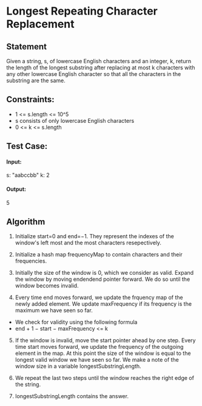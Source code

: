 # Longest Repeating Character Replacement

## Statement
Given a string, s, of lowercase English characters and an integer, k, return the length of the longest 
substring after replacing at most k characters with any other lowercase English character so that all the 
characters in  the substring are the same.

## Constraints:
- 1 <= s.length <= 10^5
- s consists of only lowercase English characters
- 0 <= k <= s.length

## Test Case:
#### Input:
s: "aabccbb"
k: 2 

#### Output:
5


## Algorithm
1. Initialize start=0 and end=−1. They represent the indexes of the window's left most and the most characters resepectively.

2. Initialize a hash map frequencyMap to contain characters and their frequencies.

3. Initially the size of the window is 0, which we consider as valid. Expand the window by moving endendend pointer forward. We do so until the window becomes invalid.

4. Every time end moves forward, we update the frquency map of the newly added element. We update maxFrequency if its frequency is the maximum we have seen so far.

  - We check for validity using the following formula  
  - end + 1 − start − maxFrequency <= k 

5. If the window is invalid, move the start pointer ahead by one step. Every time start moves forward, we update the frequency of the outgoing element in the map. At this point the size of the window is equal to the longest valid window we have seen so far. We make a note of the window size in a variable longestSubstringLength.

6. We repeat the last two steps until the window reaches the right edge of the string.

7. longestSubstringLength contains the answer.
